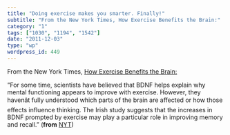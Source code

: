 ```yaml
---
title: "Doing exercise makes you smarter. Finally!"
subtitle: "From the New York Times, How Exercise Benefits the Brain:"
category: "1"
tags: ["1030", "1194", "1542"]
date: "2011-12-03"
type: "wp"
wordpress_id: 449
---
```

From the New York Times, [How Exercise Benefits the Brain:](http://well.blogs.nytimes.com/2011/11/30/how-exercise-benefits-the-brain/)

> 
“For some time, scientists have believed that BDNF helps explain why mental functioning appears to improve with exercise. However, they havenât fully understood which parts of the brain are affected or how those effects influence thinking. The Irish study suggests that the increases in BDNF prompted by exercise may play a particular role in improving memory and recall.” (**from** [NYT](http://well.blogs.nytimes.com/2011/11/30/how-exercise-benefits-the-brain/))